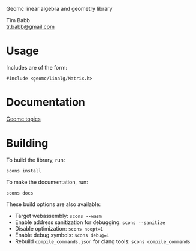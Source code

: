 Geomc linear algebra and geometry library

Tim Babb  
tr.babb@gmail.com

Usage
=====

Includes are of the form:

    #include <geomc/linalg/Matrix.h>

Documentation
=============

[Geomc topics](http://trbabb.github.io/geomc/html/topics.html)

Building
========

To build the library, run:

    scons install

To make the documentation, run:

    scons docs

These build options are also available:
    
- Target webassembly:
    `scons --wasm`
- Enable address sanitization for debugging:
    `scons --sanitize`
- Disable optimization:
    `scons noopt=1`
- Enable debug symbols:
    `scons debug=1`
- Rebuild `compile_commands.json` for clang tools:
    `scons compile_commands`
